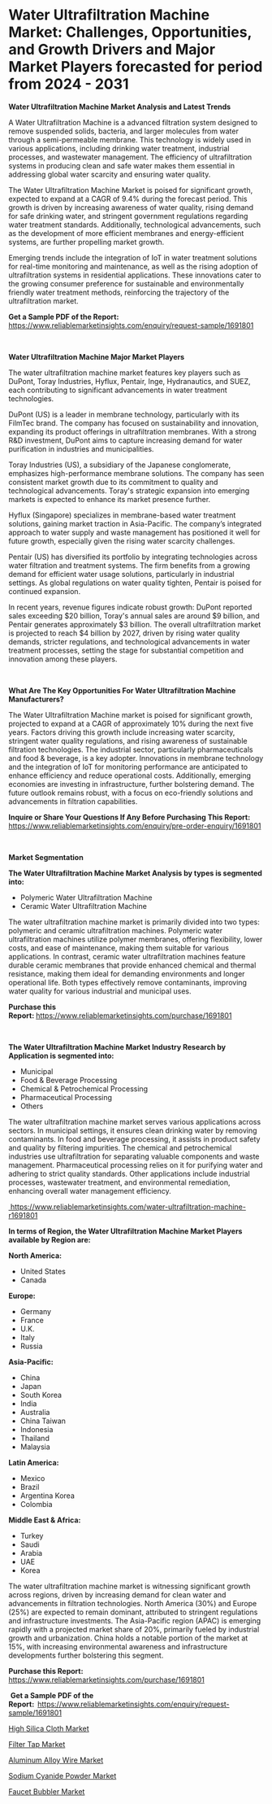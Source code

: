 <p><h1>Water Ultrafiltration Machine Market: Challenges, Opportunities, and Growth Drivers and Major Market Players forecasted for period from 2024 - 2031</h1></p><p><strong>Water Ultrafiltration Machine Market Analysis and Latest Trends</strong></p>
<p><p>A Water Ultrafiltration Machine is a advanced filtration system designed to remove suspended solids, bacteria, and larger molecules from water through a semi-permeable membrane. This technology is widely used in various applications, including drinking water treatment, industrial processes, and wastewater management. The efficiency of ultrafiltration systems in producing clean and safe water makes them essential in addressing global water scarcity and ensuring water quality.</p><p>The Water Ultrafiltration Machine Market is poised for significant growth, expected to expand at a CAGR of 9.4% during the forecast period. This growth is driven by increasing awareness of water quality, rising demand for safe drinking water, and stringent government regulations regarding water treatment standards. Additionally, technological advancements, such as the development of more efficient membranes and energy-efficient systems, are further propelling market growth. </p><p>Emerging trends include the integration of IoT in water treatment solutions for real-time monitoring and maintenance, as well as the rising adoption of ultrafiltration systems in residential applications. These innovations cater to the growing consumer preference for sustainable and environmentally friendly water treatment methods, reinforcing the trajectory of the ultrafiltration market.</p></p>
<p><strong>Get a Sample PDF of the Report:&nbsp;</strong> <a href="https://www.reliablemarketinsights.com/enquiry/request-sample/1691801?utm_campaign=1684&utm_medium=2&utm_source=Github&utm_content=ia&utm_term=18102024&utm_id=water-ultrafiltration-machine">https://www.reliablemarketinsights.com/enquiry/request-sample/1691801</a></p>
<p>&nbsp;</p>
<p><strong>Water Ultrafiltration Machine Major Market Players</strong></p>
<p><p>The water ultrafiltration machine market features key players such as DuPont, Toray Industries, Hyflux, Pentair, Inge, Hydranautics, and SUEZ, each contributing to significant advancements in water treatment technologies.</p><p>DuPont (US) is a leader in membrane technology, particularly with its FilmTec brand. The company has focused on sustainability and innovation, expanding its product offerings in ultrafiltration membranes. With a strong R&D investment, DuPont aims to capture increasing demand for water purification in industries and municipalities.</p><p>Toray Industries (US), a subsidiary of the Japanese conglomerate, emphasizes high-performance membrane solutions. The company has seen consistent market growth due to its commitment to quality and technological advancements. Toray's strategic expansion into emerging markets is expected to enhance its market presence further.</p><p>Hyflux (Singapore) specializes in membrane-based water treatment solutions, gaining market traction in Asia-Pacific. The company’s integrated approach to water supply and waste management has positioned it well for future growth, especially given the rising water scarcity challenges.</p><p>Pentair (US) has diversified its portfolio by integrating technologies across water filtration and treatment systems. The firm benefits from a growing demand for efficient water usage solutions, particularly in industrial settings. As global regulations on water quality tighten, Pentair is poised for continued expansion.</p><p>In recent years, revenue figures indicate robust growth: DuPont reported sales exceeding $20 billion, Toray's annual sales are around $9 billion, and Pentair generates approximately $3 billion. The overall ultrafiltration market is projected to reach $4 billion by 2027, driven by rising water quality demands, stricter regulations, and technological advancements in water treatment processes, setting the stage for substantial competition and innovation among these players.</p></p>
<p>&nbsp;</p>
<p><strong>What Are The Key Opportunities For Water Ultrafiltration Machine Manufacturers?</strong></p>
<p><p>The Water Ultrafiltration Machine market is poised for significant growth, projected to expand at a CAGR of approximately 10% during the next five years. Factors driving this growth include increasing water scarcity, stringent water quality regulations, and rising awareness of sustainable filtration technologies. The industrial sector, particularly pharmaceuticals and food & beverage, is a key adopter. Innovations in membrane technology and the integration of IoT for monitoring performance are anticipated to enhance efficiency and reduce operational costs. Additionally, emerging economies are investing in infrastructure, further bolstering demand. The future outlook remains robust, with a focus on eco-friendly solutions and advancements in filtration capabilities.</p></p>
<p><strong>Inquire or Share Your Questions If Any Before Purchasing This Report:</strong> <a href="https://www.reliablemarketinsights.com/enquiry/pre-order-enquiry/1691801?utm_campaign=1684&utm_medium=2&utm_source=Github&utm_content=ia&utm_term=18102024&utm_id=water-ultrafiltration-machine">https://www.reliablemarketinsights.com/enquiry/pre-order-enquiry/1691801</a></p>
<p>&nbsp;</p>
<p><strong>Market Segmentation</strong></p>
<p><strong>The Water Ultrafiltration Machine Market Analysis by types is segmented into:</strong></p>
<p><ul><li>Polymeric Water Ultrafiltration Machine</li><li>Ceramic Water Ultrafiltration Machine</li></ul></p>
<p><p>The water ultrafiltration machine market is primarily divided into two types: polymeric and ceramic ultrafiltration machines. Polymeric water ultrafiltration machines utilize polymer membranes, offering flexibility, lower costs, and ease of maintenance, making them suitable for various applications. In contrast, ceramic water ultrafiltration machines feature durable ceramic membranes that provide enhanced chemical and thermal resistance, making them ideal for demanding environments and longer operational life. Both types effectively remove contaminants, improving water quality for various industrial and municipal uses.</p></p>
<p><strong>Purchase this Report:&nbsp;</strong><a href="https://www.reliablemarketinsights.com/purchase/1691801?utm_campaign=1684&utm_medium=2&utm_source=Github&utm_content=ia&utm_term=18102024&utm_id=water-ultrafiltration-machine">https://www.reliablemarketinsights.com/purchase/1691801</a></p>
<p>&nbsp;</p>
<p><strong>The Water Ultrafiltration Machine Market Industry Research by Application is segmented into:</strong></p>
<p><ul><li>Municipal</li><li>Food & Beverage Processing</li><li>Chemical & Petrochemical Processing</li><li>Pharmaceutical Processing</li><li>Others</li></ul></p>
<p><p>The water ultrafiltration machine market serves various applications across sectors. In municipal settings, it ensures clean drinking water by removing contaminants. In food and beverage processing, it assists in product safety and quality by filtering impurities. The chemical and petrochemical industries use ultrafiltration for separating valuable components and waste management. Pharmaceutical processing relies on it for purifying water and adhering to strict quality standards. Other applications include industrial processes, wastewater treatment, and environmental remediation, enhancing overall water management efficiency.</p></p>
<p><a href="https://www.reliablemarketinsights.com/water-ultrafiltration-machine-r1691801?utm_campaign=1684&utm_medium=2&utm_source=Github&utm_content=ia&utm_term=18102024&utm_id=water-ultrafiltration-machine">&nbsp;https://www.reliablemarketinsights.com/water-ultrafiltration-machine-r1691801</a></p>
<p><strong>In terms of Region, the Water Ultrafiltration Machine Market Players available by Region are:</strong></p>
<p>
    <p> <strong> North America: </strong>
        <ul>
            <li>United States</li>
            <li>Canada</li>
        </ul>
        </p> 
    <p> <strong> Europe: </strong>
        <ul>
            <li>Germany</li>
            <li>France</li>
            <li>U.K.</li>
            <li>Italy</li>
            <li>Russia</li>
        </ul>
        </p> 
    <p> <strong> Asia-Pacific: </strong>
        <ul>
            <li>China</li>
            <li>Japan</li>
            <li>South Korea</li>
            <li>India</li>
            <li>Australia</li>
            <li>China Taiwan</li>
            <li>Indonesia</li>
            <li>Thailand</li>
            <li>Malaysia</li>
        </ul>
        </p> 
    <p> <strong> Latin America: </strong>
        <ul>
            <li>Mexico</li>
            <li>Brazil</li>
            <li>Argentina Korea</li>
            <li>Colombia</li>
        </ul>
        </p> 
    <p> <strong> Middle East & Africa: </strong>
        <ul>
            <li>Turkey</li>
            <li>Saudi</li>
            <li>Arabia</li>
            <li>UAE</li>
            <li>Korea</li>
        </ul>
    </p>
    </p>
<p><p>The water ultrafiltration machine market is witnessing significant growth across regions, driven by increasing demand for clean water and advancements in filtration technologies. North America (30%) and Europe (25%) are expected to remain dominant, attributed to stringent regulations and infrastructure investments. The Asia-Pacific region (APAC) is emerging rapidly with a projected market share of 20%, primarily fueled by industrial growth and urbanization. China holds a notable portion of the market at 15%, with increasing environmental awareness and infrastructure developments further bolstering this segment.</p></p>
<p><strong>Purchase this Report: </strong><a href="https://www.reliablemarketinsights.com/purchase/1691801?utm_campaign=1684&utm_medium=2&utm_source=Github&utm_content=ia&utm_term=18102024&utm_id=water-ultrafiltration-machine">https://www.reliablemarketinsights.com/purchase/1691801</a></p>
<p>&nbsp;<strong>Get a Sample PDF of the Report:&nbsp;&nbsp;</strong><a href="https://www.reliablemarketinsights.com/enquiry/request-sample/1691801?utm_campaign=1684&utm_medium=2&utm_source=Github&utm_content=ia&utm_term=18102024&utm_id=water-ultrafiltration-machine">https://www.reliablemarketinsights.com/enquiry/request-sample/1691801</a></p>
<p><strong></strong></p>
<p><p><a href="https://www.linkedin.com/pulse/market-dynamics-future-trends-global-high-silica-cloth-sector-6v92e?utm_campaign=1684&utm_medium=2&utm_source=Github&utm_content=ia&utm_term=18102024&utm_id=water-ultrafiltration-machine">High Silica Cloth Market</a></p><p><a href="https://www.linkedin.com/pulse/filter-tap-market-maturity-analysis-regional-disparities-ft7tf?utm_campaign=1684&utm_medium=2&utm_source=Github&utm_content=ia&utm_term=18102024&utm_id=water-ultrafiltration-machine">Filter Tap Market</a></p><p><a href="https://www.linkedin.com/pulse/global-aluminum-alloy-wire-market-size-trends-analysis-regional-kwgae?utm_campaign=1684&utm_medium=2&utm_source=Github&utm_content=ia&utm_term=18102024&utm_id=water-ultrafiltration-machine">Aluminum Alloy Wire Market</a></p><p><a href="https://www.linkedin.com/pulse/sodium-cyanide-powder-market-outlook-forecast-from-2024-t8bee?utm_campaign=1684&utm_medium=2&utm_source=Github&utm_content=ia&utm_term=18102024&utm_id=water-ultrafiltration-machine">Sodium Cyanide Powder Market</a></p><p><a href="https://www.linkedin.com/pulse/faucet-bubbler-market-strategic-insights-product-evolution-psnhf?utm_campaign=1684&utm_medium=2&utm_source=Github&utm_content=ia&utm_term=18102024&utm_id=water-ultrafiltration-machine">Faucet Bubbler Market</a></p></p>